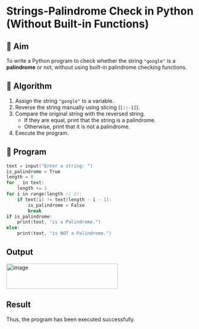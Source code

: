 # Strings-Palindrome Check in Python (Without Built-in Functions)

## 🎯 Aim
To write a Python program to check whether the string `"google"` is a **palindrome** or not, without using built-in palindrome checking functions.

## 🧠 Algorithm
1. Assign the string `"google"` to a variable.
2. Reverse the string manually using slicing (`[::-1]`).
3. Compare the original string with the reversed string.
   - If they are equal, print that the string is a palindrome.
   - Otherwise, print that it is not a palindrome.
4. Execute the program.

## 🧾 Program
```c
text = input("Enter a string: ")
is_palindrome = True
length = 0
for _ in text:
    length += 1
for i in range(length // 2):
    if text[i] != text[length - i - 1]:
        is_palindrome = False
        break
if is_palindrome:
    print(text, "is a Palindrome.")
else:
    print(text, "is NOT a Palindrome.")

```

## Output
<img width="296" height="67" alt="image" src="https://github.com/user-attachments/assets/b54c3834-d410-46e3-97ce-4ae38aea02e3" />


## Result
Thus, the program has been executed successfully.
